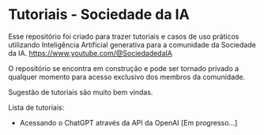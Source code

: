 # Tutoriais - Sociedade da IA

Esse repositório foi criado para trazer tutoriais e casos de uso práticos utilizando Inteligência Artificial generativa para a comunidade da Sociedade da IA. 
https://www.youtube.com/@SociedadedaIA

O repositório se encontra em construção e pode ser tornado privado a qualquer momento para acesso exclusivo dos membros da comunidade. 

Sugestão de tutoriais são muito bem vindas. 

Lista de tutoriais: 
- Acessando o ChatGPT através da API da OpenAI [Em progresso...]
